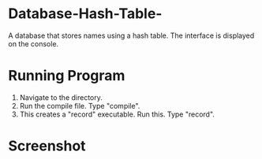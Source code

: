 # Database-Hash-Table-
A database that stores names using a hash table. The interface is displayed on the console.

# Running Program
1. Navigate to the directory.
2. Run the compile file. Type "compile".
3. This creates a "record" executable. Run this. Type "record".

# Screenshot

